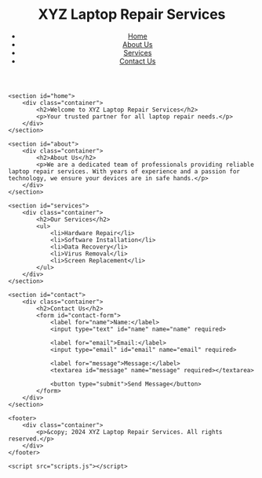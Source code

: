 <!DOCTYPE html>
<html lang="en">
<head>
    <meta charset="UTF-8">
    <meta name="viewport" content="width=device-width, initial-scale=1.0">
    <title>XYZ Laptop Repair Services</title>
    <link rel="stylesheet" href="styles.css">
</head>
<body>
    <header>
        <div class="container">
            <h1>XYZ Laptop Repair Services</h1>
            <nav>
                <ul>
                    <li><a href="#home">Home</a></li>
                    <li><a href="#about">About Us</a></li>
                    <li><a href="#services">Services</a></li>
                    <li><a href="#contact">Contact Us</a></li>
                </ul>
            </nav>
        </div>
    </header>

    <section id="home">
        <div class="container">
            <h2>Welcome to XYZ Laptop Repair Services</h2>
            <p>Your trusted partner for all laptop repair needs.</p>
        </div>
    </section>

    <section id="about">
        <div class="container">
            <h2>About Us</h2>
            <p>We are a dedicated team of professionals providing reliable laptop repair services. With years of experience and a passion for technology, we ensure your devices are in safe hands.</p>
        </div>
    </section>

    <section id="services">
        <div class="container">
            <h2>Our Services</h2>
            <ul>
                <li>Hardware Repair</li>
                <li>Software Installation</li>
                <li>Data Recovery</li>
                <li>Virus Removal</li>
                <li>Screen Replacement</li>
            </ul>
        </div>
    </section>

    <section id="contact">
        <div class="container">
            <h2>Contact Us</h2>
            <form id="contact-form">
                <label for="name">Name:</label>
                <input type="text" id="name" name="name" required>

                <label for="email">Email:</label>
                <input type="email" id="email" name="email" required>

                <label for="message">Message:</label>
                <textarea id="message" name="message" required></textarea>

                <button type="submit">Send Message</button>
            </form>
        </div>
    </section>

    <footer>
        <div class="container">
            <p>&copy; 2024 XYZ Laptop Repair Services. All rights reserved.</p>
        </div>
    </footer>

    <script src="scripts.js"></script>
</body>
</html>
